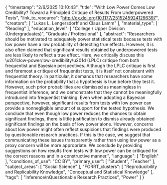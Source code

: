 {
    "timestamp": "2/6/2025 10:10:43",
    "title": "With Low Power Comes Low Credibility? Toward a Principled Critique of Results From Underpowered Tests",
    "link_to_resource": "http://dx.doi.org/10.1177/25152459241296397",
    "creators": [
        "Lukas L. Lengersdorff and Claus Lamm"
    ],
    "material_type": [
        "Reading"
    ],
    "education_level": [
        "College / Upper Division (Undergraduates)",
        "Graduate / Professional"
    ],
    "abstract": "Researchers should be motivated to adequately power statistical tests because tests with low power have a low probability of detecting true effects. However, it is also often claimed that significant results obtained by underpowered tests are less likely to reflect a true effect. Here, we critically discuss this \u201clow-power/low-credibility\u201d (LPLC) critique from both frequentist and Bayesian perspectives. Although the LPLC critique is first and foremost a critique of frequentist tests, it is itself not consistent with frequentist theory. In particular, it demands that researchers have some information on the probability that a hypothesis is true before they test it. However, such prior probabilities are dismissed as meaningless in frequentist inference, and we demonstrate that they cannot be meaningfully introduced into frequentist thinking. Even when adopting a Bayesian perspective, however, significant results from tests with low power can provide a nonnegligible amount of support for the tested hypothesis. We conclude that even though low power reduces the chances to obtain significant findings, there is little justification to dismiss already obtained significant findings on the basis of low power alone. However, concerns about low power might often reflect suspicions that findings were produced by questionable research practices. If this is the case, we suggest that communicating these issues transparently rather than using low power as a proxy concern will be more appropriate. We conclude by providing suggestions on how results from tests with low power can be critiqued for the correct reasons and in a constructive manner.",
    "language": [
        "English"
    ],
    "conditions_of_use": "CC BY",
    "primary_user": [
        "Student",
        "Teacher"
    ],
    "subject_areas": [
        "Social Science"
    ],
    "FORRT_clusters": [
        "Reproducibility and Replicability Knowledge",
        "Conceptual and Statistical Knowledge"
    ],
    "tags": [
        "Inference\nQuestionable Research Practices",
        "Power"
    ]
}